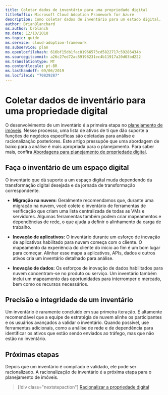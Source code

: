 ```yaml
---
title: Coletar dados de inventário para uma propriedade digital
titleSuffix: Microsoft Cloud Adoption Framework for Azure
description: Como coletar dados de inventário para um estado digital.
author: BrianBlanchard
ms.author: brblanch
ms.date: 12/10/2018
ms.topic: guide
ms.service: cloud-adoption-framework
ms.subservice: plan
ms.openlocfilehash: 616bf15db1fac01966573cd5822717c59286434b
ms.sourcegitcommit: a26c27ed72ac89198231ec4b11917a20d03bd222
ms.translationtype: MT
ms.contentlocale: pt-BR
ms.lasthandoff: 09/06/2019
ms.locfileid: "70829287"
---
```

# <a name="gather-inventory-data-for-a-digital-estate"></a>Coletar dados de inventário para uma propriedade digital

O desenvolvimento de um inventário é a primeira etapa no [planejamento de imóveis](index.md). Nesse processo, uma lista de ativos de ti que dão suporte a funções de negócios específicas são coletadas para análise e racionalização posteriores. Este artigo pressupõe que uma abordagem de baixo para a análise é mais apropriada para o planejamento. Para saber mais, confira [Abordagens para planejamento de propriedade digital](./approach.md).

## <a name="take-inventory-of-a-digital-estate"></a>Faça o inventário de um espaço digital

O inventário que dá suporte a um espaço digital muda dependendo da transformação digital desejada e da jornada de transformação correspondente.

- **Migração na nuvem:**  Geralmente recomendamos que, durante uma migração na nuvem, você colete o inventário de ferramentas de verificação que criam uma lista centralizada de todas as VMs e servidores. Algumas ferramentas também podem criar mapeamentos e dependências de rede, o que ajuda a definir o alinhamento da carga de trabalho.

- **Inovação de aplicativos:** O inventário durante um esforço de inovação de aplicativos habilitado para nuvem começa com o cliente. O mapeamento da experiência do cliente do início ao fim é um bom lugar para começar. Alinhar esse mapa a aplicativos, APIs, dados e outros ativos cria um inventário detalhado para análise.

- **Inovação de dados:** Os esforços de inovação de dados habilitados para nuvem concentram-se no produto ou serviço. Um inventário também inclui um mapeamento das oportunidades para interromper o mercado, bem como os recursos necessários.

## <a name="accuracy-and-completeness-of-an-inventory"></a>Precisão e integridade de um inventário

Um inventário é raramente concluído em sua primeira iteração. É altamente recomendável que a equipe de estratégia de nuvem alinhe os participantes e os usuários avançados a validar o inventário. Quando possível, use ferramentas adicionais, como a análise de rede e de dependência para identificar os ativos que estão sendo enviados ao tráfego, mas que não estão no inventário.

## <a name="next-steps"></a>Próximas etapas

Depois que um inventário é compilado e validado, ele pode ser racionalizado. A racionalização de inventário é a próxima etapa para o planejamento de imóveis.

> [!div class="nextstepaction"]
> [Racionalizar a propriedade digital](rationalize.md)

